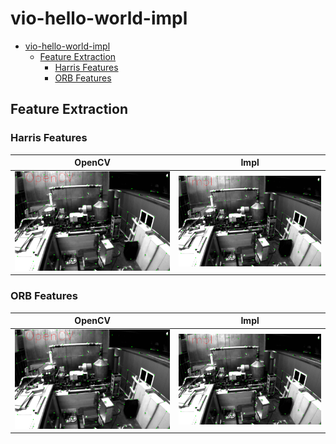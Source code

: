 # vio-hello-world-impl

- [vio-hello-world-impl](#vio-hello-world-impl)
  * [Feature Extraction](#feature-extraction)
    + [Harris Features](#harris-features)
    + [ORB Features](#orb-features)

## Feature Extraction

### Harris Features

| OpenCV                          | Impl                          |
| ------------------------------- | ----------------------------- |
| ![](./images/opencv_harris.png) | ![](./images/impl_harris.png) |

### ORB Features

| OpenCV                          | Impl                          |
| ------------------------------- | ----------------------------- |
| ![](./images/opencv_harris.png) | ![](./images/impl_harris.png) |

